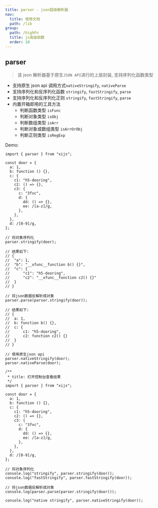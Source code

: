 ```yaml
---
title: parser - json超级解析器
nav:
  title: 使用文档
  path: /lib
group:
  path: /highFn
  title: js高级函数
  order: 10
---
```


## parser

> 该 json 解析器基于原生`JSON API`进行的上层封装, 支持序列化函数类型

- 支持原生 json api 调用方式`nativeStringify`, `nativeParse`
- 支持序列化和反序列化函数 `stringify`, `fastStringify`, `parse`
- 支持序列化和反序列化正则 `stringify`, `fastStringify`, `parse`
- 内置开箱即用的工具方法
  - 判断函数类型 `isFunc`
  - 判断对象类型 `isObj`
  - 判断数组类型 `isArr`
  - 判断对象或数组类型 `isArrOrObj`
  - 判断正则类型 `isRegExp`

Demo:

```tsx | pure
import { parser } from "xijs";

const door = {
  a: 1,
  b: function () {},
  c: {
    c1: "h5-dooring",
    c2: () => {},
    c3: {
      c: "3fvc",
      d: {
        dd: () => {},
        ee: /[a-z]/g,
      },
    },
  },
  d: /[0-9]/g,
};

// 将对象序列化
parser.stringify(door);

// 结果如下:
// {
//	"a": 1,
//	"b": "__xfunc__function b() {}",
//	"c": {
//		"c1": "h5-dooring",
//		"c2": "__xfunc__function c2() {}"
//	}
// }

// 将json数据反解析成对象
parser.parse(parser.stringify(door));

// 结果如下:
// {
//	a: 1,
//	b: function b() {},
//	c: {
//		c1: "h5-dooring",
//		c2: function c2() {}
//	}
// }

// 使用原生json api
parser.nativeStringify(door);
parser.nativeParse(door);
```

```tsx
/**
 * title: 打开控制台查看结果
 */
import { parser } from "xijs";

const door = {
  a: 1,
  b: function () {},
  c: {
    c1: "h5-dooring",
    c2: () => {},
    c3: {
      c: "3fvc",
      d: {
        dd: () => {},
        ee: /[a-z]/g,
      },
    },
  },
  d: /[0-9]/g,
};

// 将对象序列化
console.log("stringify", parser.stringify(door));
console.log("fastStringify", parser.fastStringify(door));

// 将json数据反解析成对象
console.log(parser.parse(parser.stringify(door)));

console.log("native stringify", parser.nativeStringify(door));
```
